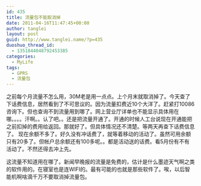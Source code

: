 ```yaml
---
id: 435
title: 流量包不能取消掉
date: 2011-04-16T11:47:45+00:00
author: tanglei
layout: post
guid: http://www.tanglei.name/?p=435
duoshuo_thread_id:
  - 1351844048792453385
categories:
  - MyLife
tags:
  - GPRS
  - 流量包
---
```

之前每个月流量不怎么用，30M老是用一点点。上个月末就取消掉了。今天查了下话费信息，居然看到了不可思议的。[<img class="aligncenter size-medium wp-image-436" title="hf" src="/wp-content/uploads/2011/04/hf-158x300.png" alt=""  />](/wp-content/uploads/2011/04/hf.png)因为流量扣费近10个大洋了。赶紧打10086咨询下。但也查询不到流量用到哪了。网上营业厅详单也不能显示具体用在哪。。。。汗啊。。认了吧。。还是把流量开通了。开通的时候人工台说现在开通能把之前扣掉的费用给返回。那就好了。但具体情况还不清楚。等两天再查下话费信息了。 现在余额不多了。好久没有冲话费了，就等着移动的活动了。虽然可用余额只有20多了。但帐户总余额还有100多呢。。都是活动送的话费。看5月份有不有活动了。不然还得去冲上先。

这流量不知道用在哪了。新闻早晚报的流量是免费的，估计是什么墨迹天气啊之类的软件用的。在寝室也是连WIFI的。最有可能的也就是那些软件了。唉，以后智能机啊啥滴千万不要取消掉流量包。
